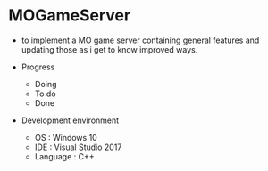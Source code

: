 # MOGameServer

* to implement a MO game server containing general features and updating those as i get to know improved ways.

* Progress
  * Doing
  * To do
  * Done
  
* Development environment
  * OS : Windows 10
  * IDE : Visual Studio 2017
  * Language : C++
